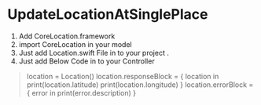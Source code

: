 # UpdateLocationAtSinglePlace

1. Add CoreLocation.framework 
2. import CoreLocation in your model 
3. Just add Location.swift File in to your project .
4. Just add Below Code in to your Controller 

> location = Location()
> location.responseBlock = { location in
>    print(location.latitude)
>    print(location.longitude)
>}
> location.errorBlock = { error in
>    print(error.description)
>}
